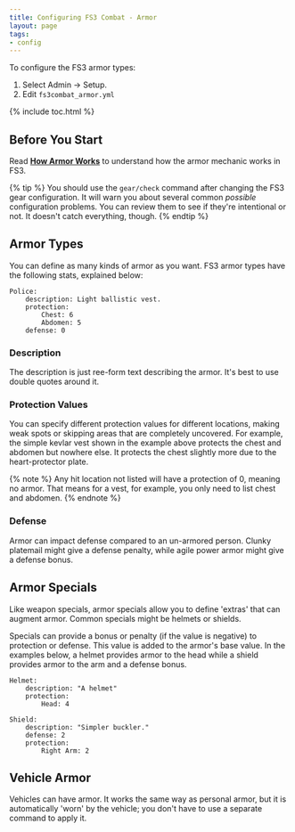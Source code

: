```yaml
---
title: Configuring FS3 Combat - Armor
layout: page
tags:
- config
---
```


To configure the FS3 armor types:

1. Select Admin -> Setup.
2. Edit `fs3combat_armor.yml`

{% include toc.html %}

## Before You Start

Read **[How Armor Works](http://aresmush.com/fs3/fs3-3/combat-mechanics.html#armor)** to understand how the armor mechanic works in FS3.

{% tip %}
You should use the `gear/check` command after changing the FS3 gear configuration.  It will warn you about several common *possible* configuration problems.  You can review them to see if they're intentional or not.  It doesn't catch everything, though.
{% endtip %}

## Armor Types

You can define as many kinds of armor as you want.  FS3 armor types have the following stats, explained below:

    Police:
        description: Light ballistic vest.
        protection: 
            Chest: 6 
            Abdomen: 5
        defense: 0

### Description

The description is just ree-form text describing the armor.  It's best to use double quotes around it.

### Protection Values

You can specify different protection values for different locations, making weak spots or skipping areas that are completely uncovered. For example, the simple kevlar vest shown in the example above protects the chest and abdomen but nowhere else.  It protects the chest slightly more due to the heart-protector plate.

{% note %}
Any hit location not listed will have a protection of 0, meaning no armor. That means for a vest, for example, you only need to list chest and abdomen.
{% endnote %}

### Defense

Armor can impact defense compared to an un-armored person.  Clunky platemail might give a defense penalty, while agile power armor might give a defense bonus.

## Armor Specials

Like weapon specials, armor specials allow you to define 'extras' that can augment armor.  Common specials might be helmets or shields.  

Specials can provide a bonus or penalty (if the value is negative) to protection or defense.  This value is added to the armor's base value.  In the examples below, a helmet provides armor to the head while a shield provides armor to the arm and a defense bonus.

    Helmet:
        description: "A helmet"
        protection:
            Head: 4
    
    Shield:
        description: "Simpler buckler."
        defense: 2
        protection:
            Right Arm: 2


## Vehicle Armor

Vehicles can have armor.  It works the same way as personal armor, but it is automatically 'worn' by the vehicle; you don't have to use a separate command to apply it.